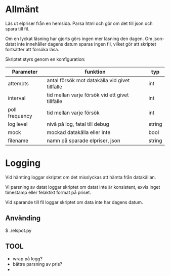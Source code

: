 # Allmänt

Läs ut elpriser från en hemsida. Parsa html och gör om det till json och spara till fil.

Om en lyckat läsning har gjorts görs ingen mer läsning den dagen.
Om json-datat inte  innehåller dagens datum sparas ingen fil, vilket gör 
att skriptet fortsätter att försöka läsa. 

Skriptet styrs genom en konfiguration:

| Parameter      | funktion                                        | typ   |
|----------------|-------------------------------------------------|-------|
| attempts       | antal försök mot datakälla vid givet tillfälle  | int   |
| interval       | tid mellan varje försök vid ett givet tillfälle | int   |
| poll frequency | tid mellan varje försök                         | int   |
| log level      | nivå på log, fatal till debug                   | string|
| mock           | mockad datakälla eller inte                     | bool  |
| filename       | namn på sparade elpriser, json                  | string|


# Logging

Vid hämting loggar skriptet om det misslyckas att hämta från datakällan.

Vi parsning av datat loggar skriptet om datat inte är konsistent, exvis
inget timestamp eller felaktikt format på priset.

Vid sparande till fil loggar skriptet om data inte har dagens datum.


## Använding
$ ./elspot.py


## TOOL

 - wrap på logg?
 - bättre parsning av pris?
 - 